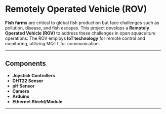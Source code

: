 # **Remotely Operated Vehicle (ROV)**

**Fish farms** are critical to global fish production but face challenges such as pollution, disease, and fish escapes. This project develops a **Remotely Operated Vehicle (ROV)** to address these challenges in open aquaculture operations. The ROV employs **IoT technology** for remote control and monitoring, utilizing MQTT for communication.

---

## **Components**

- **Joystick Controllers**
- **DHT22 Sensor**
- **pH Sensor**
- **Camera**
- **Arduino**
- **Ethernet Shield/Module**

---
